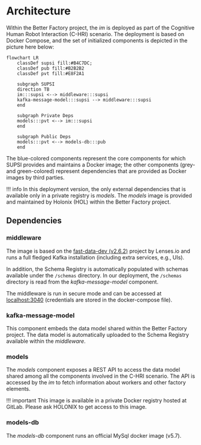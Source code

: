 # Architecture

Within the Better Factory project, the *im* is deployed as part of the Cognitive Human Robot Interaction (C-HRI) scenario.
The deployment is based on Docker Compose, and the set of initialized components is depicted in the picture here below:

``` mermaid
flowchart LR
    classDef supsi fill:#B4C7DC;
    classDef pub fill:#B2B2B2
    classDef pvt fill:#E8F2A1

    subgraph SUPSI
    direction TB
    im:::supsi <--> middleware:::supsi
    kafka-message-model:::supsi --> middleware:::supsi
    end

    subgraph Private Deps
    models:::pvt <--> im:::supsi
    end

    subgraph Public Deps
    models:::pvt <--> models-db:::pub
    end

```

The blue-colored components represent the core components for which SUPSI provides and maintains a Docker image; the other components (grey- and green-colored) represent dependencies that are provided as Docker images by third parties.

!!! info
    In this deployment version, the only external dependencies that is available only in a private registry is *models*. The *models* image is provided and maintained by Holonix (HOL) within the Better Factory project.

## Dependencies

### middleware

The image is based on the [fast-data-dev (v2.6.2)](https://github.com/lensesio/fast-data-dev/tree/fdd/2.6.2) project by Lenses.io and runs a full fledged Kafka installation (including extra services, e.g., UIs).

In addition, the Schema Registry is automatically populated with schemas available under the `/schemas` directory. In our deployment, the `/schemas` directory is read from the *kafka-message-model* component.

The middleware is run in secure mode and can be accessed at [localhost:3040](localhost:3040) (credentials are stored in the docker-compose file).

### kafka-message-model
This component embeds the data model shared within the Better Factory project. The data model is automatically uploaded to the Schema Registry available within the *middleware*.

### models
The *models* component exposes a REST API to access the data model shared among all the components involved in the C-HRI scenario. The API is accessed by the *im* to fetch information about workers and other factory elements.

!!! important
    This image is available in a private Docker registry hosted at GitLab. Please ask HOLONIX to get access to this image.

### models-db
The *models-db* component runs an official MySql docker image (v5.7).
